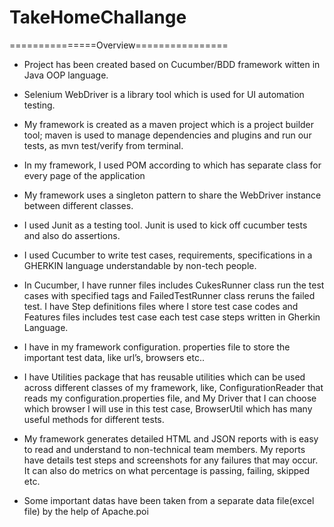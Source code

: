 # TakeHomeChallange

 ===============Overview================


- Project has been created based on Cucumber/BDD framework witten in Java OOP language.

- Selenium WebDriver is a library tool which is used for UI automation testing. 

- My framework is created as a maven project which is a project builder tool; maven is used to manage dependencies and plugins and run our tests, as mvn test/verify from terminal. 

- In my framework, I used POM according to which has separate class for every page of the application

- My framework uses a singleton pattern to share the WebDriver instance between different classes.

- I used Junit as a testing tool. Junit is used to kick off cucumber tests and also do assertions. 

- I used Cucumber to write test cases, requirements, specifications in a GHERKIN language understandable by non-tech people.

- In Cucumber, I have runner files includes CukesRunner class run the test cases with specified tags and FailedTestRunner class reruns the failed test. I have Step definitions files where I store test case codes and Features files includes test case each test case steps written in Gherkin Language.
- I have in my framework configuration. properties file to store the important test data, like url’s, browsers etc.. 

- I have Utilities package that has reusable utilities which can be used across different classes of my framework, like, ConfigurationReader that reads my configuration.properties file, and My Driver that I can choose which browser I will use in this test case, BrowserUtil which has many useful methods for different tests.

- My framework generates detailed HTML and JSON reports with is easy to read and understand to non-technical team members. My reports have details test steps and screenshots for any failures that may occur. It can also do metrics on what percentage is passing, failing, skipped etc. 

- Some important datas have been taken from a separate  data file(excel file) by the help of Apache.poi


